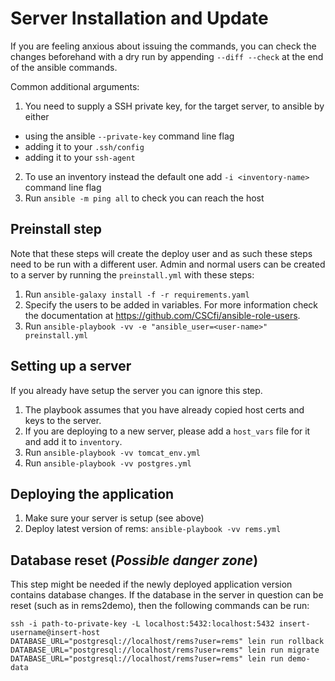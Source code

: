 # Server Installation and Update

If you are feeling anxious about issuing the commands, you can check the changes beforehand with a dry run by appending `--diff --check` at the end of the ansible commands.

Common additional arguments:

1. You need to supply a SSH private key, for the target server, to ansible by either
  * using the ansible `--private-key` command line flag
  * adding it to your `.ssh/config`
  * adding it to your `ssh-agent`
2. To use an inventory instead the default one add `-i <inventory-name>` command line flag
3. Run `ansible -m ping all` to check you can reach the host

## Preinstall step

Note that these steps will create the deploy user and as such these steps need to be run with a different user.
Admin and normal users can be created to a server by running the `preinstall.yml` with these steps:

1. Run `ansible-galaxy install -f -r requirements.yaml`
2. Specify the users to be added in variables. For more information check the documentation at https://github.com/CSCfi/ansible-role-users.
3. Run `ansible-playbook -vv -e "ansible_user=<user-name>" preinstall.yml`

## Setting up a server
If you already have setup the server you can ignore this step.

1. The playbook assumes that you have already copied host certs and keys to the server.
2. If you are deploying to a new server, please add a `host_vars` file for it and add it to `inventory`.
3. Run `ansible-playbook -vv tomcat_env.yml`
4. Run `ansible-playbook -vv postgres.yml`

## Deploying the application

1. Make sure your server is setup (see above)
2. Deploy latest version of rems: `ansible-playbook -vv rems.yml`

## Database reset (*Possible danger zone*)

This step might be needed if the newly deployed application version contains database changes. If the database in the server in question can be reset (such as in rems2demo), then the following commands can be run:
```
ssh -i path-to-private-key -L localhost:5432:localhost:5432 insert-username@insert-host
DATABASE_URL="postgresql://localhost/rems?user=rems" lein run rollback
DATABASE_URL="postgresql://localhost/rems?user=rems" lein run migrate
DATABASE_URL="postgresql://localhost/rems?user=rems" lein run demo-data
```
